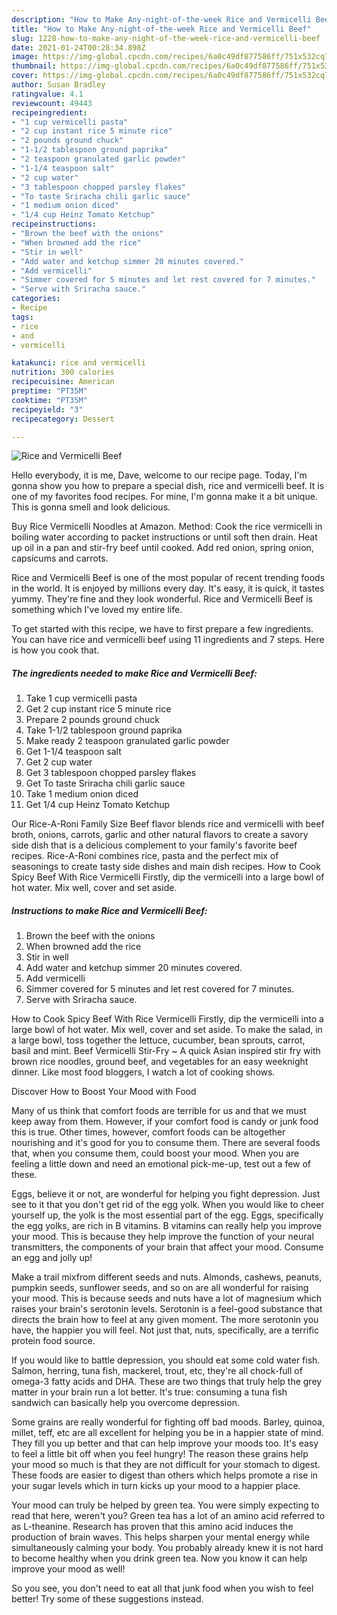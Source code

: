 ```yaml
---
description: "How to Make Any-night-of-the-week Rice and Vermicelli Beef"
title: "How to Make Any-night-of-the-week Rice and Vermicelli Beef"
slug: 1228-how-to-make-any-night-of-the-week-rice-and-vermicelli-beef
date: 2021-01-24T00:28:34.898Z
image: https://img-global.cpcdn.com/recipes/6a0c49df877586ff/751x532cq70/rice-and-vermicelli-beef-recipe-main-photo.jpg
thumbnail: https://img-global.cpcdn.com/recipes/6a0c49df877586ff/751x532cq70/rice-and-vermicelli-beef-recipe-main-photo.jpg
cover: https://img-global.cpcdn.com/recipes/6a0c49df877586ff/751x532cq70/rice-and-vermicelli-beef-recipe-main-photo.jpg
author: Susan Bradley
ratingvalue: 4.1
reviewcount: 49443
recipeingredient:
- "1 cup vermicelli pasta"
- "2 cup instant rice 5 minute rice"
- "2 pounds ground chuck"
- "1-1/2 tablespoon ground paprika"
- "2 teaspoon granulated garlic powder"
- "1-1/4 teaspoon salt"
- "2 cup water"
- "3 tablespoon chopped parsley flakes"
- "To taste Sriracha chili garlic sauce"
- "1 medium onion diced"
- "1/4 cup Heinz Tomato Ketchup"
recipeinstructions:
- "Brown the beef with the onions"
- "When browned add the rice"
- "Stir in well"
- "Add water and ketchup simmer 20 minutes covered."
- "Add vermicelli"
- "Simmer covered for 5 minutes and let rest covered for 7 minutes."
- "Serve with Sriracha sauce."
categories:
- Recipe
tags:
- rice
- and
- vermicelli

katakunci: rice and vermicelli 
nutrition: 300 calories
recipecuisine: American
preptime: "PT35M"
cooktime: "PT35M"
recipeyield: "3"
recipecategory: Dessert

---
```



![Rice and Vermicelli Beef](https://img-global.cpcdn.com/recipes/6a0c49df877586ff/751x532cq70/rice-and-vermicelli-beef-recipe-main-photo.jpg)

Hello everybody, it is me, Dave, welcome to our recipe page. Today, I'm gonna show you how to prepare a special dish, rice and vermicelli beef. It is one of my favorites food recipes. For mine, I'm gonna make it a bit unique. This is gonna smell and look delicious.

Buy Rice Vermicelli Noodles at Amazon. Method: Cook the rice vermicelli in boiling water according to packet instructions or until soft then drain. Heat up oil in a pan and stir-fry beef until cooked. Add red onion, spring onion, capsicums and carrots.

Rice and Vermicelli Beef is one of the most popular of recent trending foods in the world. It is enjoyed by millions every day. It's easy, it is quick, it tastes yummy. They're fine and they look wonderful. Rice and Vermicelli Beef is something which I've loved my entire life.


To get started with this recipe, we have to first prepare a few ingredients. You can have rice and vermicelli beef using 11 ingredients and 7 steps. Here is how you cook that.

<!--inarticleads1-->

##### The ingredients needed to make Rice and Vermicelli Beef:

1. Take 1 cup vermicelli pasta
1. Get 2 cup instant rice 5 minute rice
1. Prepare 2 pounds ground chuck
1. Take 1-1/2 tablespoon ground paprika
1. Make ready 2 teaspoon granulated garlic powder
1. Get 1-1/4 teaspoon salt
1. Get 2 cup water
1. Get 3 tablespoon chopped parsley flakes
1. Get To taste Sriracha chili garlic sauce
1. Take 1 medium onion diced
1. Get 1/4 cup Heinz Tomato Ketchup


Our Rice-A-Roni Family Size Beef flavor blends rice and vermicelli with beef broth, onions, carrots, garlic and other natural flavors to create a savory side dish that is a delicious complement to your family&#39;s favorite beef recipes. Rice-A-Roni combines rice, pasta and the perfect mix of seasonings to create tasty side dishes and main dish recipes. How to Cook Spicy Beef With Rice Vermicelli Firstly, dip the vermicelli into a large bowl of hot water. Mix well, cover and set aside. 

<!--inarticleads2-->

##### Instructions to make Rice and Vermicelli Beef:

1. Brown the beef with the onions
1. When browned add the rice
1. Stir in well
1. Add water and ketchup simmer 20 minutes covered.
1. Add vermicelli
1. Simmer covered for 5 minutes and let rest covered for 7 minutes.
1. Serve with Sriracha sauce.


How to Cook Spicy Beef With Rice Vermicelli Firstly, dip the vermicelli into a large bowl of hot water. Mix well, cover and set aside. To make the salad, in a large bowl, toss together the lettuce, cucumber, bean sprouts, carrot, basil and mint. Beef Vermicelli Stir-Fry ~ A quick Asian inspired stir fry with brown rice noodles, ground beef, and vegetables for an easy weeknight dinner. Like most food bloggers, I watch a lot of cooking shows. 

Discover How to Boost Your Mood with Food


Many of us think that comfort foods are terrible for us and that we must keep away from them. However, if your comfort food is candy or junk food this is true. Other times, however, comfort foods can be altogether nourishing and it's good for you to consume them. There are several foods that, when you consume them, could boost your mood. When you are feeling a little down and need an emotional pick-me-up, test out a few of these.

Eggs, believe it or not, are wonderful for helping you fight depression. Just see to it that you don't get rid of the egg yolk. When you would like to cheer yourself up, the yolk is the most essential part of the egg. Eggs, specifically the egg yolks, are rich in B vitamins. B vitamins can really help you improve your mood. This is because they help improve the function of your neural transmitters, the components of your brain that affect your mood. Consume an egg and jolly up!

Make a trail mixfrom different seeds and nuts. Almonds, cashews, peanuts, pumpkin seeds, sunflower seeds, and so on are all wonderful for raising your mood. This is because seeds and nuts have a lot of magnesium which raises your brain's serotonin levels. Serotonin is a feel-good substance that directs the brain how to feel at any given moment. The more serotonin you have, the happier you will feel. Not just that, nuts, specifically, are a terrific protein food source.

If you would like to battle depression, you should eat some cold water fish. Salmon, herring, tuna fish, mackerel, trout, etc, they're all chock-full of omega-3 fatty acids and DHA. These are two things that truly help the grey matter in your brain run a lot better. It's true: consuming a tuna fish sandwich can basically help you overcome depression. 

Some grains are really wonderful for fighting off bad moods. Barley, quinoa, millet, teff, etc are all excellent for helping you be in a happier state of mind. They fill you up better and that can help improve your moods too. It's easy to feel a little bit off when you feel hungry! The reason these grains help your mood so much is that they are not difficult for your stomach to digest. These foods are easier to digest than others which helps promote a rise in your sugar levels which in turn kicks up your mood to a happier place.

Your mood can truly be helped by green tea. You were simply expecting to read that here, weren't you? Green tea has a lot of an amino acid referred to as L-theanine. Research has proven that this amino acid induces the production of brain waves. This helps sharpen your mental energy while simultaneously calming your body. You probably already knew it is not hard to become healthy when you drink green tea. Now you know it can help improve your mood as well!

So you see, you don't need to eat all that junk food when you wish to feel better! Try  some  of  these  suggestions  instead.

